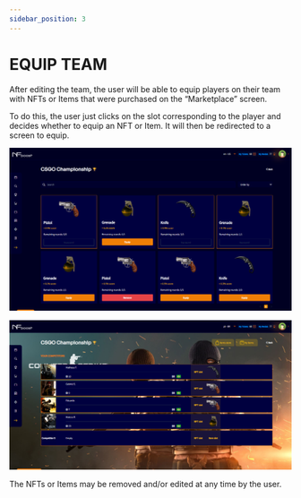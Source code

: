```yaml
---
sidebar_position: 3
---
```


# EQUIP TEAM

After editing the team, the user will be able to equip players on their team with NFTs or Items that were purchased on the “Marketplace” screen.

To do this, the user just clicks on the slot corresponding to the player and decides whether to equip an NFT or Item. It will then be redirected to a screen to equip.

![1](./../assets/itensequipartime.png)

![1](./../assets/itenselecionado.png)

The NFTs or Items may be removed and/or edited at any time by the user.
